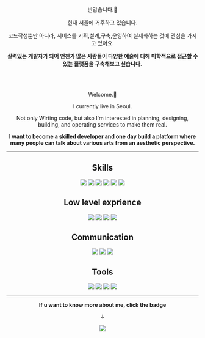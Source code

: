 <div align="center">
  
반갑습니다.👋

현재 서울에 거주하고 있습니다.

코드작성뿐만 아니라, 서비스를 기획,설계,구축,운영하여 실제화하는 것에 관심을 가지고 있어요.

**실력있는 개발자가 되어 언젠가 많은 사람들이 다양한 예술에 대해 미학적으로 접근할 수 있는 플랫폼을 구축해보고 싶습니다.**

<br/> </br>

Welcome.👋

I currently live in Seoul.

Not only Wirting code, but also I'm interested in planning, designing, building, and operating services to make them real.

**I want to become a skilled developer and one day build a platform where many people can talk about various arts from an aesthetic perspective.**

***

## Skills
<img src="https://img.shields.io/badge/Java-ED8B00?style=for-the-badge&logo=openjdk&logoColor=white"/> <img src="https://img.shields.io/badge/Spring-6DB33F?style=for-the-badge&logo=spring&logoColor=white"/> <img src="https://img.shields.io/badge/JPA-6DB33F?style=for-the-badge"/> <img src="https://img.shields.io/badge/Querydsl-4479A1?style=for-the-badge"/> <img src="https://img.shields.io/badge/mysql-4479A1?style=for-the-badge&logo=mysql&logoColor=white"/> <img src="https://img.shields.io/badge/amazonec2-FF9900?style=for-the-badge&logo=amazonec2&logoColor=white"/>

## Low level exprience
<img src="https://img.shields.io/badge/JavaScript-F7DF1E?style=for-the-badge&logo=JavaScript&logoColor=white"/> <img src="https://img.shields.io/badge/MSA-232F3E?style=for-the-badge"/> <img src="https://img.shields.io/badge/Apache_Kafka-02303A?style=for-the-badge">  <img src="https://img.shields.io/badge/amazons3-FF9900?style=for-the-badge"/>

## Communication
<img src="https://img.shields.io/badge/Slack-4A154B?style=for-the-badge&logo=slack&logoColor=white"/> <img src="https://img.shields.io/badge/GitHub-100000?style=for-the-badge&logo=github&logoColor=white"/> <img src="https://img.shields.io/badge/Notion-000000?style=for-the-badge&logo=notion&logoColor=white"/> 

## Tools
<img src="https://img.shields.io/badge/IntelliJ_IDEA-000000.svg?style=for-the-badge&logo=intellij-idea&logoColor=white"/> <img src="https://img.shields.io/badge/Visual_Studio_Code-0078D4?style=for-the-badge&logo=visual%20studio%20code&logoColor=white"/> <img src="https://img.shields.io/badge/Postman-FF6C37?style=for-the-badge&logo=postman&logoColor=white"/> <img src="https://img.shields.io/badge/Prezi-3181FF?style=for-the-badge&logo=prezi&logoColor=white"/> 

***

**If u want to know more about me, click the badge** 

&downarrow; 

[<img src="https://img.shields.io/badge/Tistory-FFA500?style=for-the-badge"/>](https://goonerd.tistory.com/)

</div>
